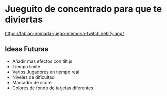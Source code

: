 # Jueguito de concentrado para que te diviertas

https://fabian-nomada-juego-memoria-twitch.netlify.app/

## Ideas Futuras

- Añadir mas efectos con tilt.js
- Tiempo limite
- Varios Jugadores en tiempo real
- Niveles de dificultad
- Marcador de score
- Colores de fondo de tarjetas diferentes